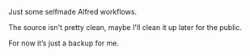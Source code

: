 Just some selfmade Alfred workflows.

The source isn't pretty clean, maybe I'll clean it up later for the public.

For now it’s just a backup for me.